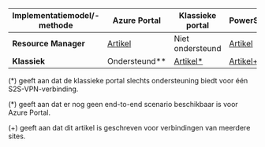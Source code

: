 | **Implementatiemodel/-methode** | **Azure Portal** | **Klassieke portal** | **PowerShell** |
| --- | --- | --- | --- |
| **Resource Manager** |[Artikel](../articles/vpn-gateway/vpn-gateway-howto-site-to-site-resource-manager-portal.md) |Niet ondersteund |[Artikel](../articles/vpn-gateway/vpn-gateway-create-site-to-site-rm-powershell.md) |
| **Klassiek** |Ondersteund** |[Artikel*](../articles/vpn-gateway/vpn-gateway-site-to-site-create.md) |[Artikel+](../articles/vpn-gateway/vpn-gateway-multi-site.md) |

(*) geeft aan dat de klassieke portal slechts ondersteuning biedt voor één S2S-VPN-verbinding.

(*) geeft aan dat er nog geen end-to-end scenario beschikbaar is voor Azure Portal.

(+) geeft aan dat dit artikel is geschreven voor verbindingen van meerdere sites.



<!--HONumber=Jan17_HO1-->


